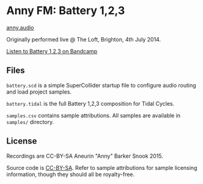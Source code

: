 # Anny FM: Battery 1,2,3

[anny.audio](https://www.anny.audio)

Originally performed live @ The Loft, Brighton, 4th July 2014.

[Listen to Battery 1,2,3 on Bandcamp](https://annyfm.bandcamp.com/album/battery-123-live-at-the-loft)

## Files

`battery.scd` is a simple SuperCollider startup file to configure audio routing and load project samples.

`battery.tidal` is the full Battery 1,2,3 composition for Tidal Cycles.

`samples.csv` contains sample attributions. All samples are available in `samples/` directory.

## License

Recordings are CC-BY-SA Aneurin "Anny" Barker Snook 2015.

Source code is [CC-BY-SA](https://creativecommons.org/licenses/by-sa/4.0/). Refer to sample attributions for sample licensing information, though they should all be royalty-free.
